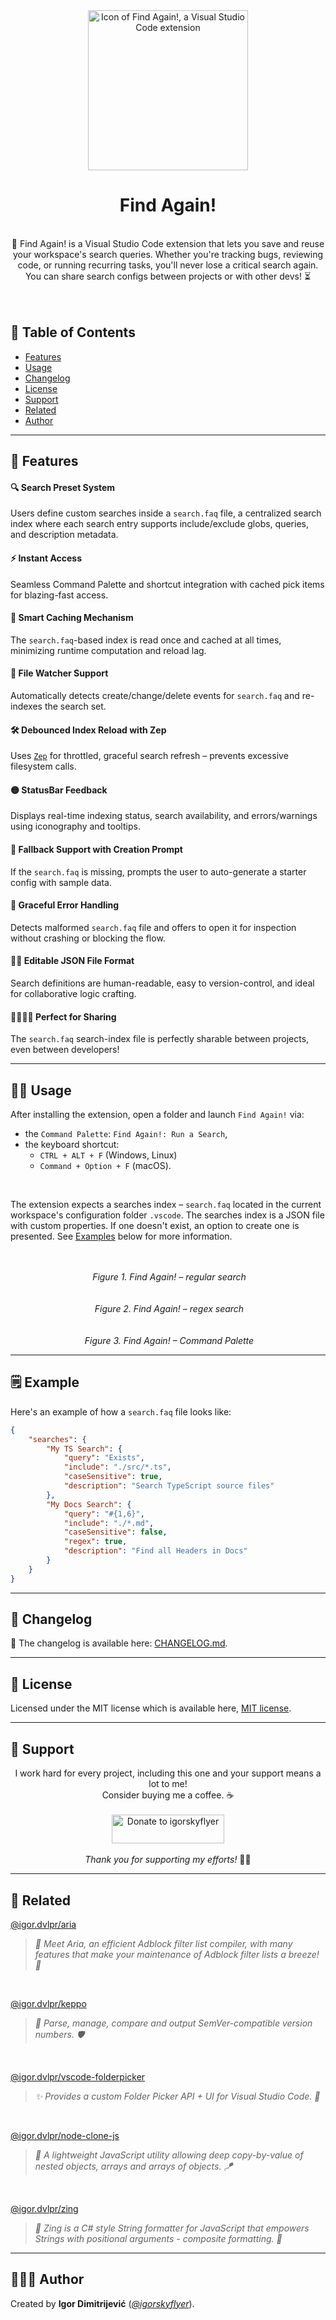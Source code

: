 <div align="center">
  <img src="https://raw.githubusercontent.com/igorskyflyer/vscode-find-again/main/assets/extension.png" alt="Icon of Find Again!, a Visual Studio Code extension" width="256" height="256">
  <h1 align="center">Find Again!</h1>
</div>

<br>

<div align="center">
  🔎 Find Again! is a Visual Studio Code extension that lets you save and reuse your workspace's search queries. Whether you're tracking bugs, reviewing code, or running recurring tasks, you'll never lose a critical search again. You can share search configs between projects or with other devs! ⏳
</div>

<br>
<br>

## 📃 Table of Contents

- [Features](#-features)
- [Usage](#-usage)
- [Changelog](#-changelog)
- [License](#-license)
- [Support](#-support)
- [Related](#-related)
- [Author](#-author)

---

## 🤖 Features

#### 🔍 Search Preset System
Users define custom searches inside a `search.faq` file, a centralized search index where each search entry supports include/exclude globs, queries, and description metadata.  


#### ⚡ Instant Access
Seamless Command Palette and shortcut integration with cached pick items for blazing-fast access.  


#### 🧠 Smart Caching Mechanism
The `search.faq`-based index is read once and cached at all times, minimizing runtime computation and reload lag.  


#### 💾 File Watcher Support
Automatically detects create/change/delete events for `search.faq` and re-indexes the search set.  


#### 🛠️ Debounced Index Reload with Zep
Uses [`Zep`](https://www.npmjs.com/package/@igor.dvlpr/zep) for throttled, graceful search refresh – prevents excessive filesystem calls.  


#### 🟡 StatusBar Feedback
Displays real-time indexing status, search availability, and errors/warnings using iconography and tooltips.  


#### 📄 Fallback Support with Creation Prompt
If the `search.faq` is missing, prompts the user to auto-generate a starter config with sample data.  


#### 🚫 Graceful Error Handling
Detects malformed `search.faq` file and offers to open it for inspection without crashing or blocking the flow.  


#### ✍🏻 Editable JSON File Format
Search definitions are human-readable, easy to version-control, and ideal for collaborative logic crafting.  


#### 🫱🏼‍🫲🏼 Perfect for Sharing
The `search.faq` search-index file is perfectly sharable between projects, even between developers!

---

## 🕵🏼 Usage

After installing the extension, open a folder and launch `Find Again!` via:
- the `Command Palette`: `Find Again!: Run a Search`,
- the keyboard shortcut:
  - `CTRL + ALT + F` (Windows, Linux)
  - `Command + Option + F` (macOS).

<br>

The extension expects a searches index – `search.faq` located in the current workspace's configuration folder `.vscode`. The searches index is a JSON file with custom properties. If one doesn't exist, an option to create one is presented. See [Examples](#️-example) below for more information.

<br>
<br>

<div align="center">
  <img src="https://raw.githubusercontent.com/igorskyflyer/vscode-find-again/main/assets/promo/find-again-demo-regular-search.png" alt="">
  <em>Figure 1. Find Again! – regular search</em>
</div>

<br>
<br>

<div align="center">
  <img src="https://raw.githubusercontent.com/igorskyflyer/vscode-find-again/main/assets/promo/find-again-demo-regex-search.png" alt="">
  <em>Figure 2. Find Again! – regex search</em>
</div>

<br>
<br>

<div align="center">
  <img src="https://raw.githubusercontent.com/igorskyflyer/vscode-find-again/main/assets/promo/find-again-demo-command-palette.png" alt="">
  <em>Figure 3. Find Again! – Command Palette</em>
</div>

---

## 🗒️ Example

Here's an example of how a `search.faq` file looks like:

```json
{
    "searches": {
        "My TS Search": {
            "query": "Exists",
            "include": "./src/*.ts",
            "caseSensitive": true,
            "description": "Search TypeScript source files"
        },
        "My Docs Search": {
            "query": "#{1,6}",
            "include": "./*.md",
            "caseSensitive": false,
            "regex": true,
            "description": "Find all Headers in Docs"
        }
    }
}
```

---

## 📝 Changelog

📑 The changelog is available here: [CHANGELOG.md](https://github.com/igorskyflyer/vscode-find-again/blob/main/CHANGELOG.md).

---

## 🪪 License

Licensed under the MIT license which is available here, [MIT license](https://github.com/igorskyflyer/vscode-find-again/blob/main/LICENSE.txt).

---

## 💖 Support

<div align="center">
  I work hard for every project, including this one and your support means a lot to me!
  <br>
  Consider buying me a coffee. ☕
  <br>
  <br>
  <a href="https://ko-fi.com/igorskyflyer" target="_blank"><img src="https://raw.githubusercontent.com/igorskyflyer/igorskyflyer/main/assets/ko-fi.png" alt="Donate to igorskyflyer" width="180" height="46"></a>
  <br>
  <br>
  <em>Thank you for supporting my efforts!</em> 🙏😊
</div>

---

## 🧬 Related

[@igor.dvlpr/aria](https://www.npmjs.com/package/@igor.dvlpr/aria)

> _🧬 Meet Aria, an efficient Adblock filter list compiler, with many features that make your maintenance of Adblock filter lists a breeze! 🦖_

<br>

[@igor.dvlpr/keppo](https://www.npmjs.com/package/@igor.dvlpr/keppo)

> _🎡 Parse, manage, compare and output SemVer-compatible version numbers. 🛡_

<br>

[@igor.dvlpr/vscode-folderpicker](https://www.npmjs.com/package/@igor.dvlpr/vscode-folderpicker)

> _✨ Provides a custom Folder Picker API + UI for Visual Studio Code. 🎨_

<br>

[@igor.dvlpr/node-clone-js](https://www.npmjs.com/package/@igor.dvlpr/node-clone-js)

> _🧬 A lightweight JavaScript utility allowing deep copy-by-value of nested objects, arrays and arrays of objects. 🪁_

<br>

[@igor.dvlpr/zing](https://www.npmjs.com/package/@igor.dvlpr/zing)

> _🐌 Zing is a C# style String formatter for JavaScript that empowers Strings with positional arguments - composite formatting. 🚀_

---

## 👨🏻‍💻 Author
Created by **Igor Dimitrijević** ([*@igorskyflyer*](https://github.com/igorskyflyer/)).
